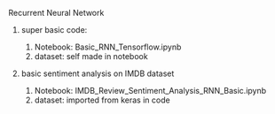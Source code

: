 Recurrent Neural Network
1. super basic code:
   1.  Notebook: Basic_RNN_Tensorflow.ipynb
   2.  dataset: self made in notebook
   
3. basic sentiment analysis on IMDB dataset
   1. Notebook: IMDB_Review_Sentiment_Analysis_RNN_Basic.ipynb
   2. dataset: imported from keras in code
